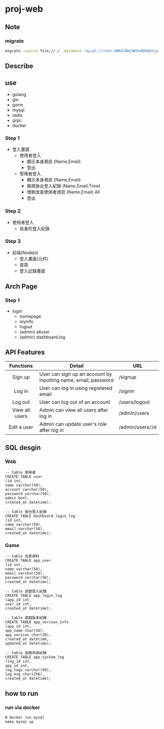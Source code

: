 # proj-web

## Note

### migrate

```sh
migrate -source file://./ -database "mysql://root:QMKAJNNjNK9vBO88@tcp(localhost:3306)/dashboard" up 1
```

## Describe

## use

- golang
- gin
- gorm
- mysql
- redis
- grpc
- docker

### Step 1

- 登入畫面
    - 使用者登入
        - 顯示本身資訊 (Name,Email) 
        - 登出
    - 管理者登入
        - 顯示本身資訊 (Name,Email) 
        - 檢視後台登入紀錄 (Name,Email,Time) 
        - 增刪改查使用者資訊 (Name,Email) All
        - 登出

### Step 2
- 使用者登入
    - 自身的登入紀錄

### Step 3
- 前端(Nodejs)
    - 登入畫面(元件)
    - 首頁
    - 登入記錄畫面

## Arch Page

### Step 1
- login
    - homepage
    - myinfo
    - logout
    - (admin) alluser
    - (admin) dashboard.log

## API Features

| Functions              | Detail                                            | URL                         |
| :--------------------: | ------------------------------------------------- | --------------------------- |
| Sign up | User can sign up an account by inputting name, email, password | /signup |
| Log in | User can log in using registered email | /signin |
| Log out | User can log out of an account | /users/logout |
| View all users | Admin can view all users after log in | /admin/users |
| Edit a user | Admin can update user's role after log in | /admin/users/:id |

## SQL desgin

### Web

```sql=mysql
-- table 使用者 
CREATE TABLE user
(id int,
name varchar(50),
account varchar(50),
password varchar(50),
admin bool,
created_at datetime);

-- table 後台登入紀錄
CREATE TABLE dashboard_login_log
(id int,
name varchar(50),
email varchar(50),
created_at datetime);
```

### Game

```sql=mysql
-- table 玩家資料
CREATE TABLE app_user
(id int,
name varchar(50),
email varchar(50),
password varchar(50),
created_at datetime);

-- table 遊戲登入紀錄
CREATE TABLE app_login_log
(app_id int, 
user_id int, 
created_at datetime);

-- table 遊戲版本紀錄
CREATE TABLE app_version_info
(app_id int,
app_name char(50), 
app_version char(20), 
created_at datetime, 
updated_at datetime);

-- table 遊戲系統紀錄
CREATE TABLE app_system_log
(log_id int, 
app_id int, 
log_tags varchar(50), 
log_msg char(256), 
created_at datetime);
```

## how to run

### run via docker

```shell
# docker run mysql
make mysql-up 
```
